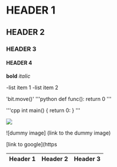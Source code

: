 # HEADER 1
## HEADER 2
### HEADER 3
#### HEADER 4

**bold**
*italic*

-list item 1
-list item 2

'bit.move()'
'''python
def func():
return 0
'''

'''cpp
int main() {
    return 0:
}
'''

<img src= "insert_image"/>

![dummy image] (link to the dummy image)

[link to google](https

| Header 1 | Header 2 | Header 3    |
:--------- |:---------|:------------|